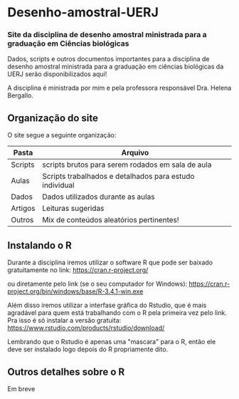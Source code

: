 # Desenho-amostral-UERJ 
### Site da disciplina de desenho amostral ministrada para a graduação em Ciências biológicas 
Dados, scripts e outros documentos importantes para a disciplina de desenho amostral ministrada para a graduação em ciências biológicas da UERJ serão disponibilizados aqui!


A disciplina é ministrada por mim e pela professora responsável Dra. Helena Bergallo.

## Organização do site
O site segue a seguinte organização:


Pasta | Arquivo
------ | -------
Scripts | scripts brutos para serem rodados em sala de aula
Aulas | Scripts trabalhados e detalhados para estudo individual
Dados | Dados utilizados durante as aulas
Artigos | Leituras sugeridas 
Outros | Mix de conteúdos aleatórios pertinentes!


## Instalando o R


Durante a disciplina iremos utilizar o software R que pode ser baixado gratuitamente no link:
https://cran.r-project.org/



ou diretamente pelo link (se o seu computador for  Windows): https://cran.r-project.org/bin/windows/base/R-3.4.1-win.exe




Além disso iremos utilizar a interfase gráfica do Rstudio, que é mais agradável para quem está trabalhando com o R pela primeira vez pelo link. Pra isso é só instalar a versão gratuita: https://www.rstudio.com/products/rstudio/download/


Lembrando que o Rstudio é apenas uma "mascara" para o R, então ele deve ser instalado logo depois do R propriamente dito.




## Outros detalhes sobre o R

Em breve
